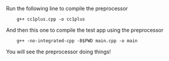 
Run the following line to compile the preprocessor
```
    g++ cc1plus.cpp -o cc1plus
```

And then this one to compile the test app using the preprocessor
```
    g++ -no-integrated-cpp -B$PWD main.cpp -o main
```

You will see the preprocessor doing things!